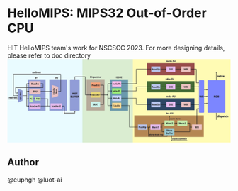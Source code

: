 # HelloMIPS: MIPS32 Out-of-Order CPU
HIT HelloMIPS team's work for NSCSCC 2023. For more designing details, please refer to doc directory
![arch](./doc/arch.jpg)
## Author 
@euphgh
@luot-ai